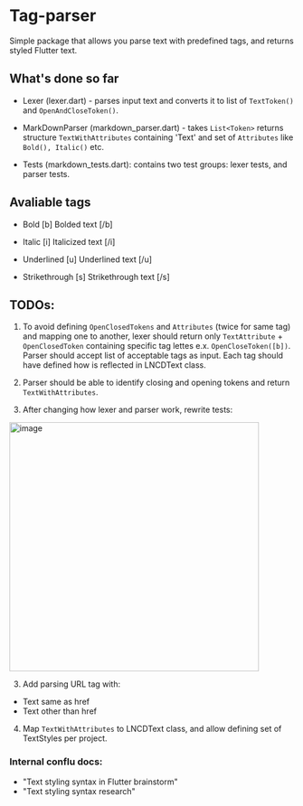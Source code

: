 # Tag-parser

Simple package that allows you parse text with predefined tags, and returns styled Flutter text.

## What's done so far

- Lexer (lexer.dart) - parses input text and converts it to list of `TextToken()` and `OpenAndCloseToken()`.

- MarkDownParser (markdown_parser.dart) - takes `List<Token>` returns structure `TextWithAttributes` containing 'Text' and set of `Attributes` like `Bold(), Italic()` etc.

- Tests (markdown_tests.dart): contains two test groups: lexer tests, and parser tests.

## Avaliable tags

- Bold [b] Bolded text [/b]

- Italic [i] Italicized text [/i]

- Underlined [u] Underlined text [/u]

- Strikethrough [s] Strikethrough text [/s]

## TODOs:

1. To avoid defining `OpenClosedTokens` and `Attributes` (twice for same tag) and mapping one to another, lexer should return only `TextAttribute` + `OpenClosedToken` containing specific tag lettes e.x. `OpenCloseToken([b])`.
   Parser should accept list of acceptable tags as input.
   Each tag should have defined how is reflected in LNCDText class.

2. Parser should be able to identify closing and opening tokens and return `TextWithAttributes`.

3. After changing how lexer and parser work, rewrite tests:

<img width="441" alt="image" src="https://user-images.githubusercontent.com/114619093/206199389-95564764-6733-4cd8-851c-59b0b4081724.png">

3. Add parsing URL tag with:

- Text same as href
- Text other than href

4. Map `TextWithAttributes` to LNCDText class, and allow defining set of TextStyles per project.

### Internal conflu docs:

- "Text styling syntax in Flutter brainstorm"
- "Text styling syntax research"
